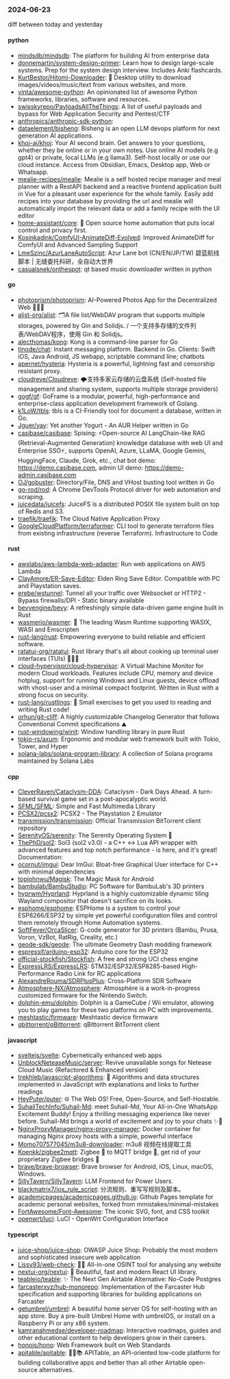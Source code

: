 ### 2024-06-23
diff between today and yesterday

#### python
* [mindsdb/mindsdb](https://github.com/mindsdb/mindsdb): The platform for building AI from enterprise data
* [donnemartin/system-design-primer](https://github.com/donnemartin/system-design-primer): Learn how to design large-scale systems. Prep for the system design interview. Includes Anki flashcards.
* [KurtBestor/Hitomi-Downloader](https://github.com/KurtBestor/Hitomi-Downloader): 🍰 Desktop utility to download images/videos/music/text from various websites, and more.
* [vinta/awesome-python](https://github.com/vinta/awesome-python): An opinionated list of awesome Python frameworks, libraries, software and resources.
* [swisskyrepo/PayloadsAllTheThings](https://github.com/swisskyrepo/PayloadsAllTheThings): A list of useful payloads and bypass for Web Application Security and Pentest/CTF
* [anthropics/anthropic-sdk-python](https://github.com/anthropics/anthropic-sdk-python): 
* [dataelement/bisheng](https://github.com/dataelement/bisheng): Bisheng is an open LLM devops platform for next generation AI applications.
* [khoj-ai/khoj](https://github.com/khoj-ai/khoj): Your AI second brain. Get answers to your questions, whether they be online or in your own notes. Use online AI models (e.g gpt4) or private, local LLMs (e.g llama3). Self-host locally or use our cloud instance. Access from Obsidian, Emacs, Desktop app, Web or Whatsapp.
* [mealie-recipes/mealie](https://github.com/mealie-recipes/mealie): Mealie is a self hosted recipe manager and meal planner with a RestAPI backend and a reactive frontend application built in Vue for a pleasant user experience for the whole family. Easily add recipes into your database by providing the url and mealie will automatically import the relevant data or add a family recipe with the UI editor
* [home-assistant/core](https://github.com/home-assistant/core): 🏡 Open source home automation that puts local control and privacy first.
* [Kosinkadink/ComfyUI-AnimateDiff-Evolved](https://github.com/Kosinkadink/ComfyUI-AnimateDiff-Evolved): Improved AnimateDiff for ComfyUI and Advanced Sampling Support
* [LmeSzinc/AzurLaneAutoScript](https://github.com/LmeSzinc/AzurLaneAutoScript): Azur Lane bot (CN/EN/JP/TW) 碧蓝航线脚本 | 无缝委托科研，全自动大世界
* [casualsnek/onthespot](https://github.com/casualsnek/onthespot): qt based music downloader written in python

#### go
* [photoprism/photoprism](https://github.com/photoprism/photoprism): AI-Powered Photos App for the Decentralized Web 🌈💎✨
* [alist-org/alist](https://github.com/alist-org/alist): 🗂️A file list/WebDAV program that supports multiple storages, powered by Gin and Solidjs. / 一个支持多存储的文件列表/WebDAV程序，使用 Gin 和 Solidjs。
* [alecthomas/kong](https://github.com/alecthomas/kong): Kong is a command-line parser for Go
* [tinode/chat](https://github.com/tinode/chat): Instant messaging platform. Backend in Go. Clients: Swift iOS, Java Android, JS webapp, scriptable command line; chatbots
* [apernet/hysteria](https://github.com/apernet/hysteria): Hysteria is a powerful, lightning fast and censorship resistant proxy.
* [cloudreve/Cloudreve](https://github.com/cloudreve/Cloudreve): 🌩支持多家云存储的云盘系统 (Self-hosted file management and sharing system, supports multiple storage providers)
* [gogf/gf](https://github.com/gogf/gf): GoFrame is a modular, powerful, high-performance and enterprise-class application development framework of Golang.
* [k1LoW/tbls](https://github.com/k1LoW/tbls): tbls is a CI-Friendly tool for document a database, written in Go.
* [Jguer/yay](https://github.com/Jguer/yay): Yet another Yogurt - An AUR Helper written in Go
* [casibase/casibase](https://github.com/casibase/casibase): Spising: ⚡️Open-source AI LangChain-like RAG (Retrieval-Augmented Generation) knowledge database with web UI and Enterprise SSO⚡️, supports OpenAI, Azure, LLaMA, Google Gemini, HuggingFace, Claude, Grok, etc., chat bot demo: https://demo.casibase.com, admin UI demo: https://demo-admin.casibase.com
* [OJ/gobuster](https://github.com/OJ/gobuster): Directory/File, DNS and VHost busting tool written in Go
* [go-rod/rod](https://github.com/go-rod/rod): A Chrome DevTools Protocol driver for web automation and scraping.
* [juicedata/juicefs](https://github.com/juicedata/juicefs): JuiceFS is a distributed POSIX file system built on top of Redis and S3.
* [traefik/traefik](https://github.com/traefik/traefik): The Cloud Native Application Proxy
* [GoogleCloudPlatform/terraformer](https://github.com/GoogleCloudPlatform/terraformer): CLI tool to generate terraform files from existing infrastructure (reverse Terraform). Infrastructure to Code

#### rust
* [awslabs/aws-lambda-web-adapter](https://github.com/awslabs/aws-lambda-web-adapter): Run web applications on AWS Lambda
* [ClayAmore/ER-Save-Editor](https://github.com/ClayAmore/ER-Save-Editor): Elden Ring Save Editor. Compatible with PC and Playstation saves.
* [erebe/wstunnel](https://github.com/erebe/wstunnel): Tunnel all your traffic over Websocket or HTTP2 - Bypass firewalls/DPI - Static binary available
* [bevyengine/bevy](https://github.com/bevyengine/bevy): A refreshingly simple data-driven game engine built in Rust
* [wasmerio/wasmer](https://github.com/wasmerio/wasmer): 🚀 The leading Wasm Runtime supporting WASIX, WASI and Emscripten
* [rust-lang/rust](https://github.com/rust-lang/rust): Empowering everyone to build reliable and efficient software.
* [ratatui-org/ratatui](https://github.com/ratatui-org/ratatui): Rust library that's all about cooking up terminal user interfaces (TUIs) 👨‍🍳🐀
* [cloud-hypervisor/cloud-hypervisor](https://github.com/cloud-hypervisor/cloud-hypervisor): A Virtual Machine Monitor for modern Cloud workloads. Features include CPU, memory and device hotplug, support for running Windows and Linux guests, device offload with vhost-user and a minimal compact footprint. Written in Rust with a strong focus on security.
* [rust-lang/rustlings](https://github.com/rust-lang/rustlings): 🦀 Small exercises to get you used to reading and writing Rust code!
* [orhun/git-cliff](https://github.com/orhun/git-cliff): A highly customizable Changelog Generator that follows Conventional Commit specifications ⛰️
* [rust-windowing/winit](https://github.com/rust-windowing/winit): Window handling library in pure Rust
* [tokio-rs/axum](https://github.com/tokio-rs/axum): Ergonomic and modular web framework built with Tokio, Tower, and Hyper
* [solana-labs/solana-program-library](https://github.com/solana-labs/solana-program-library): A collection of Solana programs maintained by Solana Labs

#### cpp
* [CleverRaven/Cataclysm-DDA](https://github.com/CleverRaven/Cataclysm-DDA): Cataclysm - Dark Days Ahead. A turn-based survival game set in a post-apocalyptic world.
* [SFML/SFML](https://github.com/SFML/SFML): Simple and Fast Multimedia Library
* [PCSX2/pcsx2](https://github.com/PCSX2/pcsx2): PCSX2 - The Playstation 2 Emulator
* [transmission/transmission](https://github.com/transmission/transmission): Official Transmission BitTorrent client repository
* [SerenityOS/serenity](https://github.com/SerenityOS/serenity): The Serenity Operating System 🐞
* [ThePhD/sol2](https://github.com/ThePhD/sol2): Sol3 (sol2 v3.0) - a C++ <-> Lua API wrapper with advanced features and top notch performance - is here, and it's great! Documentation:
* [ocornut/imgui](https://github.com/ocornut/imgui): Dear ImGui: Bloat-free Graphical User interface for C++ with minimal dependencies
* [topjohnwu/Magisk](https://github.com/topjohnwu/Magisk): The Magic Mask for Android
* [bambulab/BambuStudio](https://github.com/bambulab/BambuStudio): PC Software for BambuLab's 3D printers
* [hyprwm/Hyprland](https://github.com/hyprwm/Hyprland): Hyprland is a highly customizable dynamic tiling Wayland compositor that doesn't sacrifice on its looks.
* [esphome/esphome](https://github.com/esphome/esphome): ESPHome is a system to control your ESP8266/ESP32 by simple yet powerful configuration files and control them remotely through Home Automation systems.
* [SoftFever/OrcaSlicer](https://github.com/SoftFever/OrcaSlicer): G-code generator for 3D printers (Bambu, Prusa, Voron, VzBot, RatRig, Creality, etc.)
* [geode-sdk/geode](https://github.com/geode-sdk/geode): The ultimate Geometry Dash modding framework
* [espressif/arduino-esp32](https://github.com/espressif/arduino-esp32): Arduino core for the ESP32
* [official-stockfish/Stockfish](https://github.com/official-stockfish/Stockfish): A free and strong UCI chess engine
* [ExpressLRS/ExpressLRS](https://github.com/ExpressLRS/ExpressLRS): STM32/ESP32/ESP8285-based High-Performance Radio Link for RC applications
* [AlexandreRouma/SDRPlusPlus](https://github.com/AlexandreRouma/SDRPlusPlus): Cross-Platform SDR Software
* [Atmosphere-NX/Atmosphere](https://github.com/Atmosphere-NX/Atmosphere): Atmosphère is a work-in-progress customized firmware for the Nintendo Switch.
* [dolphin-emu/dolphin](https://github.com/dolphin-emu/dolphin): Dolphin is a GameCube / Wii emulator, allowing you to play games for these two platforms on PC with improvements.
* [meshtastic/firmware](https://github.com/meshtastic/firmware): Meshtastic device firmware
* [qbittorrent/qBittorrent](https://github.com/qbittorrent/qBittorrent): qBittorrent BitTorrent client

#### javascript
* [sveltejs/svelte](https://github.com/sveltejs/svelte): Cybernetically enhanced web apps
* [UnblockNeteaseMusic/server](https://github.com/UnblockNeteaseMusic/server): Revive unavailable songs for Netease Cloud Music (Refactored & Enhanced version)
* [trekhleb/javascript-algorithms](https://github.com/trekhleb/javascript-algorithms): 📝 Algorithms and data structures implemented in JavaScript with explanations and links to further readings
* [HeyPuter/puter](https://github.com/HeyPuter/puter): 🌐 The Web OS! Free, Open-Source, and Self-Hostable.
* [SuhailTechInfo/Suhail-Md](https://github.com/SuhailTechInfo/Suhail-Md): meet Suhail-Md, Your All-in-One WhatsApp Excitement Buddy! Enjoy a thrilling messaging experience like never before. Suhail-Md brings a world of excitement and joy to your chats ✨🤖
* [NginxProxyManager/nginx-proxy-manager](https://github.com/NginxProxyManager/nginx-proxy-manager): Docker container for managing Nginx proxy hosts with a simple, powerful interface
* [Momo707577045/m3u8-downloader](https://github.com/Momo707577045/m3u8-downloader): m3u8 视频在线提取工具
* [Koenkk/zigbee2mqtt](https://github.com/Koenkk/zigbee2mqtt): Zigbee 🐝 to MQTT bridge 🌉, get rid of your proprietary Zigbee bridges 🔨
* [brave/brave-browser](https://github.com/brave/brave-browser): Brave browser for Android, iOS, Linux, macOS, Windows.
* [SillyTavern/SillyTavern](https://github.com/SillyTavern/SillyTavern): LLM Frontend for Power Users.
* [blackmatrix7/ios_rule_script](https://github.com/blackmatrix7/ios_rule_script): 分流规则、重写写规则及脚本。
* [academicpages/academicpages.github.io](https://github.com/academicpages/academicpages.github.io): Github Pages template for academic personal websites, forked from mmistakes/minimal-mistakes
* [FortAwesome/Font-Awesome](https://github.com/FortAwesome/Font-Awesome): The iconic SVG, font, and CSS toolkit
* [openwrt/luci](https://github.com/openwrt/luci): LuCI - OpenWrt Configuration Interface

#### typescript
* [juice-shop/juice-shop](https://github.com/juice-shop/juice-shop): OWASP Juice Shop: Probably the most modern and sophisticated insecure web application
* [Lissy93/web-check](https://github.com/Lissy93/web-check): 🕵️‍♂️ All-in-one OSINT tool for analysing any website
* [nextui-org/nextui](https://github.com/nextui-org/nextui): 🚀 Beautiful, fast and modern React UI library.
* [teableio/teable](https://github.com/teableio/teable): ✨ The Next Gen Airtable Alternative: No-Code Postgres
* [farcasterxyz/hub-monorepo](https://github.com/farcasterxyz/hub-monorepo): Implementation of the Farcaster Hub specification and supporting libraries for building applications on Farcaster
* [getumbrel/umbrel](https://github.com/getumbrel/umbrel): A beautiful home server OS for self-hosting with an app store. Buy a pre-built Umbrel Home with umbrelOS, or install on a Raspberry Pi or any x86 system.
* [kamranahmedse/developer-roadmap](https://github.com/kamranahmedse/developer-roadmap): Interactive roadmaps, guides and other educational content to help developers grow in their careers.
* [honojs/hono](https://github.com/honojs/hono): Web Framework built on Web Standards
* [apitable/apitable](https://github.com/apitable/apitable): 🚀🎉📚 APITable, an API-oriented low-code platform for building collaborative apps and better than all other Airtable open-source alternatives.
